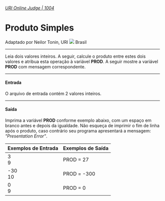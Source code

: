 ###### [URI Online Judge | 1004][1]
# Produto Simples
Adaptado por Neilor Tonin, URI ![][2] Brasil
***
Leia dois valores inteiros. A seguir, calcule o produto entre estes dois valores e atribua esta operação à variável **PROD**. A seguir mostre a variável **PROD** com mensagem correspondente.
***
#### Entrada
O arquivo de entrada contém 2 valores inteiros.
***
#### Saída
Imprima a variável **PROD** conforme exemplo abaixo, com um espaço em branco antes e depois da igualdade. Não esqueça de imprimir o fim de linha após o produto, caso contrário seu programa apresentará a mensagem: _"Presentation Error"_.

| Exemplos de Entrada                     | Exemplos de Saída                     |  
| :-                                      | :-                                    |  
| 3 <br> 9                                | PROD = 27                             | 
| -30 <br> 10                             | PROD = -300                           | 
| 0 <br> 9                                | PROD = 0                              | 

[1]: https://www.urionlinejudge.com.br/judge/pt/problems/view/1004
[2]: https://resources.urionlinejudge.com.br/gallery/images/flags/br.gif
